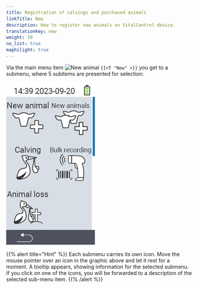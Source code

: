 ```yaml
---
title: Registration of calvings and purchased animals
linkTitle: New
description: How to register new animals on VitalControl device.
translationKey: new
weight: 50
no_list: true
maphilight: true
---
```

Via the main menu item <img src="/icons/main/new-animal.svg" width="35" align="bottom" alt="New animal" /> `{{<T "New" >}}` you get to a submenu, where 5 subitems are presented for selection:

<img src="images/neuen.png" alt="VitalControl New" title="New" usemap="#workmap" class="maphilight" />

<map name="workmap">
  <area shape="rect" coords="3,40,116,160" alt="New animal" title="How to register a new animal using the VitalControl device&#10;Mouse click: open documentation" href="/en/docs/new/animal/">
  <area shape="rect" coords="3,160,116,280" alt="Calving" title="How to register a new calving using VitalControl device&#10;Mouse click: open documentation" href="/en/docs/new/calving/">
  <area shape="rect" coords="3,280,116,399" alt="Animal loss" title="How to register the loss of an animal using the VitalControl device&#10;Mouse click: open documentation" href="/en/docs/new/animal-loss/">

  <area shape="rect" coords="116,40,230,160" alt="New animals" title="How to create multiple new animals on the VitalControl device using one single action&#10;Mouse click: open documentation" href="/en/docs/new/animals/">
  <area shape="rect" coords="116,160,230,280" alt="Bulk recording" title="Use the barcode scanner to record a variety of animals&#10;Mouse click: open documentation" href="/en/docs/new/bulk-recording/">

  <area shape="rect" coords="1,401,100,439" alt="Back" title="Jump back one level&#10;Mouse click: to the documentation" href="/en/docs/menu/mainmenu/">
</map>

{{% alert title="Hint" %}}
Each submenu carries its own icon. Move the mouse pointer over an icon in the graphic above and let it rest for a moment. A tooltip appears, showing information for the selected submenu. If you click on one of the icons, you will be forwarded to a description of the selected sub-menu item.
{{% /alert %}}
